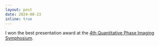 ```yaml
---
layout: post
date: 2024-08-23
inline: true
---
```


I won the best presentation award at the [4th Quantitative Phase Imaging Symphosium](https://bmokaist.wordpress.com/webinar/). 

